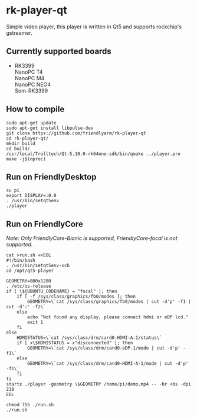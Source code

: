 # rk-player-qt
Simple video player, this player is written in Qt5 and supports rockchip's gstreamer.

## Currently supported boards 
* RK3399  
NanoPC T4  
NanoPC M4  
NanoPC NEO4  
Som-RK3399  

## How to compile
```
sudo apt-get update
sudo apt-get install libpulse-dev
git clone https://github.com/friendlyarm/rk-player-qt
cd rk-player-qt/
mkdir build
cd build/
/usr/local/Trolltech/Qt-5.10.0-rk64one-sdk/bin/qmake ../player.pro
make -j$(nproc)
```
## Run on FriendlyDesktop
```
su pi
export DISPLAY=:0.0
. /usr/bin/setqt5env
./player
```
## Run on FriendlyCore
*Note: Only FriendlyCore-Bionic is supported, FriendlyCore-focal is not supported.*
```
cat >run.sh <<EOL
#!/bin/bash
. /usr/bin/setqt5env-xcb
cd /opt/qt5-player

GEOMETRY=800x1280
. /etc/os-release
if [ \${UBUNTU_CODENAME} = "focal" ]; then
    if [ -f /sys/class/graphics/fb0/modes ]; then
        GEOMETRY=\`cat /sys/class/graphics/fb0/modes | cut -d'p' -f1 | cut -d':' -f2\`
    else
        echo "Not found any display, please connect hdmi or eDP lcd."
        exit 1
    fi
else
    HDMISTATUS=\`cat /sys/class/drm/card0-HDMI-A-1/status\`
    if [ x\$HDMISTATUS = x"disconnected" ]; then
        GEOMETRY=\`cat /sys/class/drm/card0-eDP-1/mode | cut -d'p' -f1\`
    else
        GEOMETRY=\`cat /sys/class/drm/card0-HDMI-A-1/mode | cut -d'p' -f1\`
    fi
fi
startx ./player -geometry \$GEOMETRY /home/pi/demo.mp4 -- -br +bs -dpi 218
EOL

chmod 755 ./run.sh
./run.sh
```
